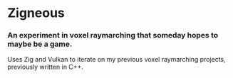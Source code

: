 # Zigneous

### An experiment in voxel raymarching that someday hopes to maybe be a game.

Uses Zig and Vulkan to iterate on my previous voxel raymarching projects, previously written in C++.
